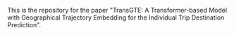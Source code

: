 This is the repository for the paper "TransGTE: A Transformer-based Model with Geographical Trajectory Embedding for the Individual Trip Destination Prediction".


